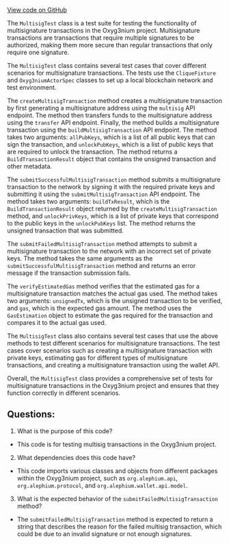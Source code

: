 [View code on GitHub](https://github.com/alephium/alephium/app/src/it/scala/org/alephium/app/MultisigTest.scala)

The `MultisigTest` class is a test suite for testing the functionality of multisignature transactions in the Oxyg3nium project. Multisignature transactions are transactions that require multiple signatures to be authorized, making them more secure than regular transactions that only require one signature. 

The `MultisigTest` class contains several test cases that cover different scenarios for multisignature transactions. The tests use the `CliqueFixture` and `Oxyg3niumActorSpec` classes to set up a local blockchain network and test environment. 

The `createMultisigTransaction` method creates a multisignature transaction by first generating a multisignature address using the `multisig` API endpoint. The method then transfers funds to the multisignature address using the `transfer` API endpoint. Finally, the method builds a multisignature transaction using the `buildMultisigTransaction` API endpoint. The method takes two arguments: `allPubKeys`, which is a list of all public keys that can sign the transaction, and `unlockPubKeys`, which is a list of public keys that are required to unlock the transaction. The method returns a `BuildTransactionResult` object that contains the unsigned transaction and other metadata. 

The `submitSuccessfulMultisigTransaction` method submits a multisignature transaction to the network by signing it with the required private keys and submitting it using the `submitMultisigTransaction` API endpoint. The method takes two arguments: `buildTxResult`, which is the `BuildTransactionResult` object returned by the `createMultisigTransaction` method, and `unlockPrivKeys`, which is a list of private keys that correspond to the public keys in the `unlockPubKeys` list. The method returns the unsigned transaction that was submitted. 

The `submitFailedMultisigTransaction` method attempts to submit a multisignature transaction to the network with an incorrect set of private keys. The method takes the same arguments as the `submitSuccessfulMultisigTransaction` method and returns an error message if the transaction submission fails. 

The `verifyEstimatedGas` method verifies that the estimated gas for a multisignature transaction matches the actual gas used. The method takes two arguments: `unsignedTx`, which is the unsigned transaction to be verified, and `gas`, which is the expected gas amount. The method uses the `GasEstimation` object to estimate the gas required for the transaction and compares it to the actual gas used. 

The `MultisigTest` class also contains several test cases that use the above methods to test different scenarios for multisignature transactions. The test cases cover scenarios such as creating a multisignature transaction with private keys, estimating gas for different types of multisignature transactions, and creating a multisignature transaction using the wallet API. 

Overall, the `MultisigTest` class provides a comprehensive set of tests for multisignature transactions in the Oxyg3nium project and ensures that they function correctly in different scenarios.
## Questions: 
 1. What is the purpose of this code?
- This code is for testing multisig transactions in the Oxyg3nium project.

2. What dependencies does this code have?
- This code imports various classes and objects from different packages within the Oxyg3nium project, such as `org.alephium.api`, `org.alephium.protocol`, and `org.alephium.wallet.api.model`.

3. What is the expected behavior of the `submitFailedMultisigTransaction` method?
- The `submitFailedMultisigTransaction` method is expected to return a string that describes the reason for the failed multisig transaction, which could be due to an invalid signature or not enough signatures.